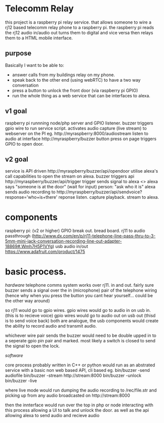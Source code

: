 # Telecomm Relay
this project is a raspberry pi relay service.
that allows someone to wire a rj12 based telecomm relay phone to a raspberry pi.
the raspberry pi reads the rj12 audio in/audio out turns them to digital and vice versa then relays them to a HTML mobile interface.

## purpose
Basically I want to be able to:
-   answer calls from my buildings relay on my phone.
-   speak back to the other end (using webRTC) to have a two way conversation
-   press a button to unlock the front door (via raspberry pi GPIO)
-   run the whole thing as a web service that can be interfaces to alexa.

## v1 goal
raspberry pi runnning node/php server and GPIO listener.
buzzer triggers gpio wire to run service script.
activates audio capture (live stream) to webserver on the PI eg. http://myraspberry:8000/audiostream
listen to audio at interface http://myraspberry/buzzer
button press on page triggers GPIO to open door.

## v2 goal
service is API driven http://myraspberry/buzzer/api/opendoor
utilise alexa's call capabilities to open the stream on alexa.
buzzer triggers api http://myraspberry/buzzer/api/trigger
trigger sends signal to alexa <> alexa says "someone is at the door" (wait for input)
person: "ask who it is"
alexa sends audio recording to http://myraspberry/buzzer/api/sendvoice?response='who+is+there'
reponse listen. capture playback.
stream to alexa.


# components

raspberry pi: (v2 or higher)
GPIO break out. bread board.
rj11 to audio passthrough (http://www.dx.com/en/p/rj11-telephone-line-pass-thru-to-3-5mm-mini-jack-conversation-recording-line-out-adapter-18869#.Wmh7H5P1VYg)
usb audio in/out https://www.adafruit.com/product/1475


# basic process.

*hardware*
telephone comms system works over rj11. in and out.
fairly sure buzzer sends a signal over the in (microphone) pair of the telephone wiring  (hence why when you press the button you cant hear yourself... could be the other way around)

so rj11 would go to gpio wires.
gpio wires would go to audio in on usb in. (this is to recieve voice)
gpio wires would go to audio out on usb out (thisd is to send voice back)
both are analogue, the usb components would create the ability to record audio and transmit audio.

whichever wire pair sends the buzzer would need to be double upped in to a seperate gpio pin pair and marked.
most likely a switch is closed to send the signal to open the lock.

*software*

core process probably written in C++ or python would run as an abstrated service
with a basic non web based API, cli based eg. 
    bin/buzzer -send audiofile
    bin/buzzer -stream http://stream:8000
    bin/buzzer -unlock
    bin/buzzer -live

where live mode would run dumping the audio recording to /rec/file.str
and picking up from any audio broadcasted on http://stream:8000

then the innterface would run over the top in php or node
interacting with this process allowing a UI to talk and unlock the door.
as well as the api allowing alexa to send audio and recieve audio
